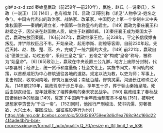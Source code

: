 git# z-z-d
zzd
秦始皇嬴政（前259年—前210年），嬴姓，赵氏（一说秦氏），名政（一说正） [3] [140] ，也有祖龙 [1]、吕政 [2]等别称（详见“人物争议-姓名之争”）。中国古代杰出的政治家、战略家、改革家，中国历史上第一个专制主义中央集权国家——秦朝的建立者，中国第一位称皇帝的君主。 [149]
嬴政为秦庄襄王和赵姬之子，因父亲在赵国做人质，故生于赵都邯郸。 [3]秦庄襄王成为秦国太子后，嬴政被放回秦国。 [16]前247年，嬴政继承王位。前238年，平定长信侯嫪毐叛乱，并铲除权臣吕不韦，开始亲政，起用李斯、尉缭等客卿。自前230年起，先后灭韩、赵、魏、楚、燕、齐，完成了一统六国的大业。 [149]
前221年，嬴政自诩“德兼三皇，功过五帝”，采用三皇之“皇”、五帝之“帝”构成“皇帝”称号，被称为“始皇帝”。 [6] [65]政治上，嬴政在中央设置三公九卿，地方上废除分封制，代以郡县制；经济上，统一货币和度量衡；社会文化上，实施书同文，车同轨的政策，以首都咸阳为中心修筑通往各地的道路，规定以法为教，以吏为师；军事上，北击匈奴，收取河南地，修筑万里长城；南征百越，修筑灵渠，沟通长江和珠江水系。 [149]前210年，嬴政驾崩于沙丘平台，享年五十岁，葬于骊山秦始皇陵。死后由胡亥继位，翌年就爆发了埋葬秦朝的秦末农民战争。 [150]
嬴政结束了春秋战国诸侯纷争的局面 [149]，奠定了中国两千余年政治制度基本格局 [151]，被明代思想家李贽誉为“千古一帝”。 [152]同时，他推行严刑峻法、焚书坑儒、穷奢极欲、大兴土木、妄图成仙、滥征徭役等行为也引
https://bkimg.cdn.bcebos.com/pic/503d269759ee3d6d1ea768c94c166d224f4ade4b?x-bce-process=image/format,f_auto/quality,Q_70/resize,m_lfit,limit_1,w_536

